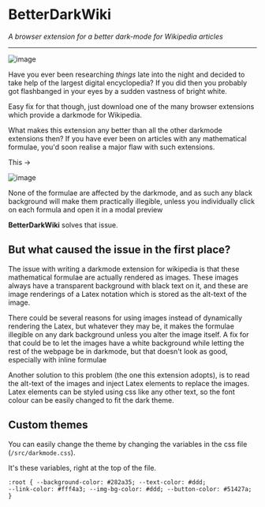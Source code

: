 # BetterDarkWiki
<i> A browser extension for a better dark-mode for Wikipedia articles </i>
<hr>

![image](https://github.com/IceHermit/BetterDarkWiki/assets/116965845/909f95f9-0ace-4e40-b566-f19f3f542ce9)

Have you ever been researching <i> things </i> late into the night and decided to take help of the largest digital encyclopedia?
If you did then you probably got flashbanged in your eyes by a sudden vastness of bright white.

Easy fix for that though, just download one of the many browser extensions which provide a darkmode for Wikipedia.

What makes this extension any better than all the other darkmode extensions then? If you have ever been on articles with any mathematical formulae, you'd soon realise a major flaw with such extensions.

This ->

![image](https://github.com/IceHermit/BetterDarkWiki/assets/116965845/12b78ff2-9b74-4bfe-9505-3381d0314e68)

None of the formulae are affected by the darkmode, and as such any black background will make them practically illegible,
unless you individually click on each formula and open it in a modal preview

<b>BetterDarkWiki</b> solves that issue.

<h2> But what caused the issue in the first place? </h2>

The issue with writing a darkmode extension for wikipedia is that these mathematical formulae are actually rendered as images.
These images always have a transparent background with black text on it, and these are image renderings of a Latex notation
which is stored as the alt-text of the image. 

There could be several reasons for using images instead of dynamically rendering the Latex, but whatever they may be, it makes
the formulae illegible on any dark background unless you alter the image itself. A fix for that could be to let the images have
a white background while letting the rest of the webpage be in darkmode, but that doesn't look as good, especially with inline
formulae

Another solution to this problem (the one this extension adopts), is to read the alt-text of the images and inject Latex elements
to replace the images. Latex elements can be styled using css like any other text, so the font colour can be easily changed to fit
the dark theme.

<h2> Custom themes </h2>

You can easily change the theme by changing the variables in the css file (<code>/src/darkmode.css</code>).

It's these variables, right at the top of the file.

<code>:root {
  --background-color: #282a35;
  --text-color: #ddd;
  --link-color: #fff4a3;
  --img-bg-color: #ddd;
  --button-color: #51427a;
}
</code>
